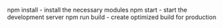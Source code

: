 npm install   - install the necessary modules
npm start     - start the development server
npm run build - create optimized build for production
